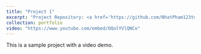 ```yaml
---
title: "Project 1"
excerpt: "Project Repository: <a href='https://github.com/NhatPham123tm/SoftwareDesign_Project/tree/dev_v4'>GitHub Repository</a>"
collection: portfolio
video: "https://www.youtube.com/embed/OQolYVlQNCo"
---
```

This is a sample project with a video demo.
